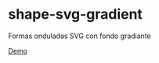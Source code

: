# shape-svg-gradient
Formas onduladas SVG con fondo gradiante

[Demo](https://alodor24.github.io/shape-svg-gradient/)
